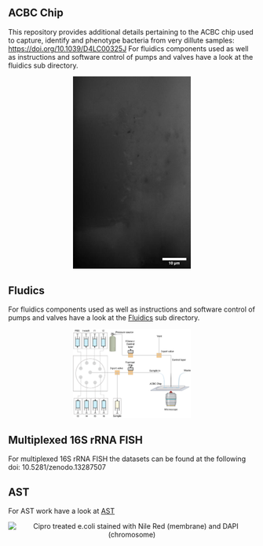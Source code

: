 ## ACBC Chip
This repository provides additional details pertaining to the ACBC chip used to capture, identify and phenotype bacteria from very dillute samples:
https://doi.org/10.1039/D4LC00325J
For fluidics components used as well as instructions and software control of pumps and valves have a look at the fluidics sub directory.
<div align="center">

<img src="./images/ecoli_gif.gif" alt="E. coli trapping" width="240"   />
</div>


## Fludics
For fluidics components used as well as instructions and software control of pumps and valves have a look at the [Fluidics](fluidics/) sub directory.

 
<div align="center">
<img src="./images/S6.png" alt="Fluidics setup" width="240" />
</div>

## Multiplexed 16S rRNA FISH

For multiplexed 16S rRNA FISH the datasets can be found at the following doi: 10.5281/zenodo.13287507

## AST

For AST work have a look at [AST](AST/)
<div align="center">
<img src="./images/cipro_gif.gif" alt="Cipro treated e.coli stained with Nile Red (membrane) and DAPI (chromosome)" width="240" />
</div>

